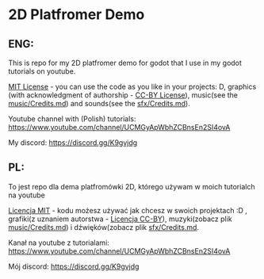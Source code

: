 # 2D Platfromer Demo

## ENG:
This is repo for my 2D platfromer demo for godot that I use in my godot tutorials on youtube.

[MIT License](https://www.wikiwand.com/pl/Licencja_MIT) - you can use the code as you like in your projects: D,
graphics (with acknowledgment of authorship - [CC-BY License](https://creativecommons.org/licenses/by/4.0/)), music(see the [music/Credits.md](music/Credits.md)) and sounds(see the [sfx/Credits.md](sfx/Credits.md)).

Youtube channel with (Polish) tutorials: https://www.youtube.com/channel/UCMGyApWbhZCBnsEn2SI4ovA

My discord: https://discord.gg/K9gvjdg

## PL:
To jest repo dla dema platfromówki 2D, którego używam w moich tutorialch na youtube 

[Licencja MIT](https://opensource.org/licenses/MIT) - kodu możesz używać jak chcesz w swoich projektach :D ,
grafiki(z uznaniem autorstwa - [Licencja CC-BY](https://creativecommons.org/licenses/by/4.0/)), muzyki(zobacz plik [music/Credits.md](music/Credits.md)) i dźwięków(zobacz plik [sfx/Credits.md](sfx/Credits.md).

Kanał na youtube z tutorialami: https://www.youtube.com/channel/UCMGyApWbhZCBnsEn2SI4ovA

Mój discord: https://discord.gg/K9gvjdg
